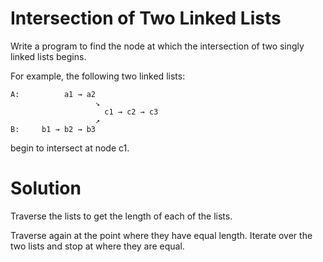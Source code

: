 Intersection of Two Linked Lists
===

Write a program to find the node at which the intersection of two singly linked lists begins.

For example, the following two linked lists:

	A:          a1 → a2
	                   ↘
	                     c1 → c2 → c3
	                   ↗            
	B:     b1 → b2 → b3

begin to intersect at node c1.

Solution
===

Traverse the lists to get the length of each of the lists. 

Traverse again at the point where they have equal length. Iterate over the two lists and stop at where they are equal.